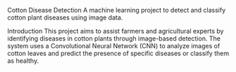 Cotton Disease Detection
A machine learning project to detect and classify cotton plant diseases using image data.

Introduction
This project aims to assist farmers and agricultural experts by identifying diseases in cotton plants through image-based detection. The system uses a Convolutional Neural Network (CNN) to analyze images of cotton leaves and predict the presence of specific diseases or classify them as healthy.
